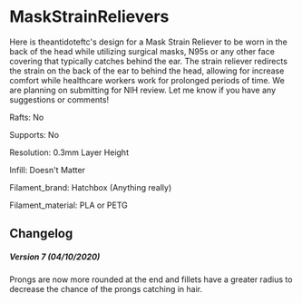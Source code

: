 # MaskStrainRelievers
Here is theantidoteftc's design for a Mask Strain Reliever to be worn in the back of the head while utilizing surgical masks, N95s or any other face covering that typically catches behind the ear.  The strain reliever redirects the strain on the back of the ear to behind the head, allowing for increase comfort while healthcare workers work for prolonged periods of time.  We are planning on submitting for NIH review.  Let me know if you have any suggestions or comments!

Rafts:
No

Supports:
No

Resolution:
0.3mm Layer Height

Infill:
Doesn't Matter

Filament_brand:
Hatchbox (Anything really)

Filament_material:
PLA or PETG

## Changelog
##### Version 7 (04/10/2020)

Prongs are now more rounded at the end and fillets have a greater radius to decrease the chance of the prongs catching in hair.
